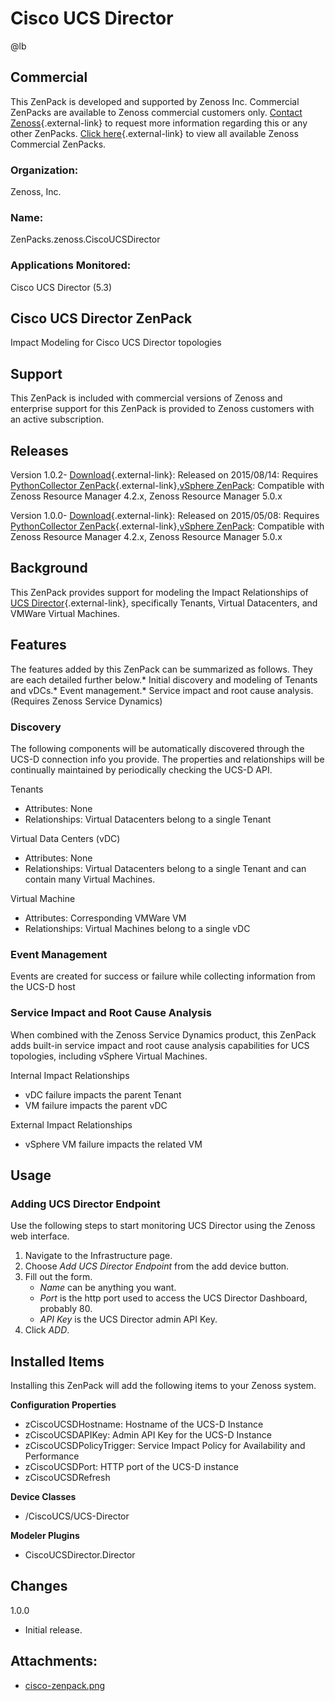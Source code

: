 # Cisco UCS Director

@lb[](img/zenpack-cisco-zenpack.png)

## Commercial

This ZenPack is developed and supported by Zenoss Inc. Commercial
ZenPacks are available to Zenoss commercial customers only. [Contact Zenoss](https://tryit.zenoss.com/zenpack-contact){.external-link} to
request more information regarding this or any other ZenPacks. [Click here](https://zenoss.com/product/zenpacks?f%5B0%5D=im_field_zenpack_category:1046){.external-link} to
view all available Zenoss Commercial ZenPacks.

### Organization:

Zenoss, Inc.

### Name:

ZenPacks.zenoss.CiscoUCSDirector

### Applications Monitored:

Cisco UCS Director (5.3)

## Cisco UCS Director ZenPack

Impact Modeling for Cisco UCS Director topologies

## Support

This ZenPack is included with commercial versions of Zenoss and
enterprise support for this ZenPack is provided to Zenoss customers with
an active subscription.

## Releases

Version 1.0.2- [Download](https://zenoss.leapfile.net/){.external-link}:   Released on 2015/08/14:   Requires [PythonCollector ZenPack](https://help.zenoss.com/display/in/PythonCollector "ZenPack:PythonCollector"){.external-link},[vSphere ZenPack](https://help.zenoss.com/display/in/vsphere-page-does-not-exist "ZenPack:VSphere (page does not exist){.external-link}"):   Compatible with Zenoss Resource Manager 4.2.x, Zenoss Resource
    Manager 5.0.x

<!-- -->

Version 1.0.0- [Download](https://zenoss.leapfile.net/){.external-link}:   Released on 2015/05/08:   Requires [PythonCollector ZenPack](https://help.zenoss.com/display/in/PythonCollector "ZenPack:PythonCollector"){.external-link},[vSphere ZenPack](https://help.zenoss.com/display/in/vsphere-page-does-not-exist "ZenPack:VSphere (page does not exist){.external-link}"):   Compatible with Zenoss Resource Manager 4.2.x, Zenoss Resource
    Manager 5.0.x

## Background

This ZenPack provides support for modeling the Impact Relationships of
[UCS Director](http://www.cisco.com/c/en/us/products/servers-unified-computing/ucs-director/index.html){.external-link},
specifically Tenants, Virtual Datacenters, and VMWare Virtual Machines.

## Features

The features added by this ZenPack can be summarized as follows. They
are each detailed further below.\* Initial discovery and modeling of
Tenants and vDCs.\* Event management.\* Service impact and root cause
analysis. (Requires Zenoss Service Dynamics)

### Discovery

The following components will be automatically discovered through the
UCS-D connection info you provide. The properties and relationships will
be continually maintained by periodically checking the UCS-D API.

Tenants

-   Attributes: None
-   Relationships: Virtual Datacenters belong to a single Tenant

Virtual Data Centers (vDC)

-   Attributes: None
-   Relationships: Virtual Datacenters belong to a single Tenant and can
    contain many Virtual Machines.

Virtual Machine

-   Attributes: Corresponding VMWare VM
-   Relationships: Virtual Machines belong to a single vDC

### Event Management

Events are created for success or failure while collecting information
from the UCS-D host

### Service Impact and Root Cause Analysis

When combined with the Zenoss Service Dynamics product, this ZenPack
adds built-in service impact and root cause analysis capabilities for
UCS topologies, including vSphere Virtual Machines.

Internal Impact Relationships

-   vDC failure impacts the parent Tenant
-   VM failure impacts the parent vDC

External Impact Relationships

-   vSphere VM failure impacts the related VM

## Usage

### Adding UCS Director Endpoint

Use the following steps to start monitoring UCS Director using the
Zenoss web interface.

1.  Navigate to the Infrastructure page.
2.  Choose *Add UCS Director Endpoint* from the add device button.
3.  Fill out the form.
    -   *Name* can be anything you want.
    -   *Port* is the http port used to access the UCS Director
        Dashboard, probably 80.
    -   *API Key* is the UCS Director admin API Key.
4.  Click *ADD*.

## Installed Items

Installing this ZenPack will add the following items to your Zenoss
system.

**Configuration Properties**

-   zCiscoUCSDHostname: Hostname of the UCS-D Instance
-   zCiscoUCSDAPIKey: Admin API Key for the UCS-D Instance
-   zCiscoUCSDPolicyTrigger: Service Impact Policy for Availability and
    Performance
-   zCiscoUCSDPort: HTTP port of the UCS-D instance
-   zCiscoUCSDRefresh

**Device Classes**

-   /CiscoUCS/UCS-Director

**Modeler Plugins**

-   CiscoUCSDirector.Director

## Changes

<dl markdown="1">
<dt markdown="1">
1.0.0
</dt>
</dl>

-   Initial release.

## Attachments:

-   [cisco-zenpack.png](img/zenpack-cisco-zenpack.png)

